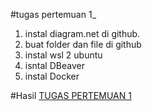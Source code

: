 #tugas pertemuan 1_

1. instal diagram.net di github.
2. buat folder dan file di github
3. instal wsl 2 ubuntu
4. isntal DBeaver
5. instal Docker

#Hasil
[TUGAS PERTEMUAN 1](.IF214002/pertemuan1)


